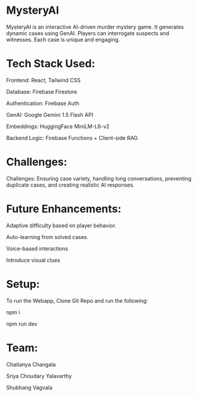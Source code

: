 # MysteryAI

MysteryAI is an interactive AI-driven murder mystery game. It generates dynamic cases using GenAI. Players can interrogate suspects and witnesses. Each case is unique and engaging. 


# Tech Stack Used:

Frontend: React, Tailwind CSS

Database: Firebase Firestore

Authentication: Firebase Auth

GenAI: Google Gemini 1.5 Flash API

Embeddings: HuggingFace MiniLM-L6-v2

Backend Logic: Firebase Functions + Client-side RAG


# Challenges:

Challenges: Ensuring case variety, handling long conversations, preventing duplicate cases, and creating realistic AI responses.


# Future Enhancements:

Adaptive difficulty based on player behavior.

Auto-learning from solved cases.

Voice-based interactions

Introduce visual clues


# Setup:

To run the Webapp, Clone Git Repo and run the following:

 npm i 
 
 npm run dev 

 # Team:

 Chaitanya Changala

 Sriya Choudary Yalavarthy

 Shubhang Vagvala 
